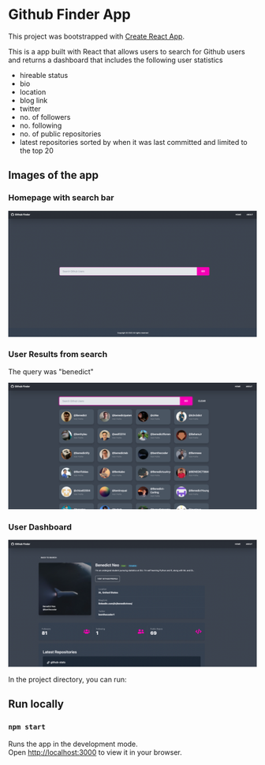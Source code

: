 # Github Finder App

This project was bootstrapped with [Create React App](https://github.com/facebook/create-react-app).

This is a app built with React that allows users to search for Github users and returns a dashboard that includes the following user statistics

- hireable status
- bio
- location
- blog link
- twitter
- no. of followers
- no. following
- no. of public repositories
- latest repositories sorted by when it was last committed and limited to the top 20

## Images of the app

### Homepage with search bar

![search](img/search.png)

### User Results from search

The query was "benedict"

![user results](img/results.png)

### User Dashboard

![dashboard](img/profile.png)

In the project directory, you can run:

## Run locally

### `npm start`

Runs the app in the development mode.\
Open [http://localhost:3000](http://localhost:3000) to view it in your browser.

